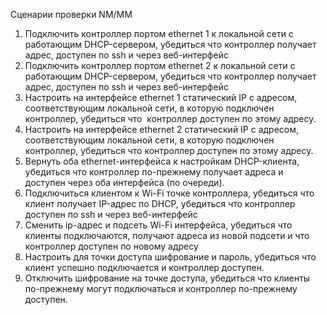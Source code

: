 Сценарии проверки NM/MM

1. Подключить контроллер портом ethernet 1 к локальной сети с работающим DHCP-сервером, убедиться что контроллер получает адрес, доступен по ssh и через веб-интерфейс 
2. Подключить контроллер портом ethernet 2 к локальной сети с работающим DHCP-сервером, убедиться что контроллер получает адрес, доступен по ssh и через веб-интерфейс 
3. Настроить на интерфейсе ethernet 1 статический IP с адресом, соответствующим локальной сети, в которую подключен контроллер, убедиться что  контроллер доступен по этому адресу. 
4. Настроить на интерфейсе ethernet 2 статический IP с адресом, соответствующим локальной сети, в которую подключен контроллер, убедиться что контроллер доступен по этому адресу. 
5. Вернуть оба ethernet-интерфейса к настройкам DHCP-клиента, убедиться что контроллер по-прежнему получает адреса и доступен через оба интерфейса (по очереди). 
6. Подключиться клиентом к Wi-Fi точке контроллера, убедиться что клиент получает IP-адрес по DHCP, убедиться что контроллер доступен по ssh и через веб-интерфейс 
7. Сменить ip-адрес и подсеть Wi-Fi интерфейса, убедиться что клиенты подключаются, получают адреса из новой подсети и что контроллер доступен по новому адресу 
8. Настроить для точки доступа шифрование и пароль, убедиться что клиент успешно подключается и контроллер доступен. 
9. Отключить шифрование на точке доступа, убедиться что клиенты по-прежнему могут подключаться и контроллер по-прежнему доступен.
